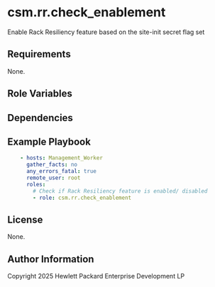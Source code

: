 csm.rr.check_enablement
=======================

Enable Rack Resiliency feature based on the site-init secret flag set

Requirements
------------

None.

Role Variables
--------------

Dependencies
------------

Example Playbook
----------------

```yaml
    - hosts: Management_Worker
      gather_facts: no
      any_errors_fatal: true
      remote_user: root
      roles:
        # Check if Rack Resiliency feature is enabled/ disabled
        - role: csm.rr.check_enablement
```

License
-------
None.

Author Information
------------------

Copyright 2025 Hewlett Packard Enterprise Development LP
